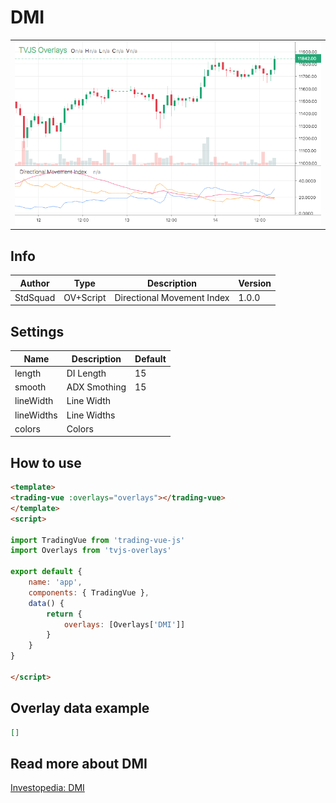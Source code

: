 
# DMI

<table><tr><td>
  <img width="800" heigth="480" src="screen.png" alt="screen">
</td></tr></table>

## Info

| Author | Type | Description | Version |
| ------ | ---- | ----------- | ------- |
| StdSquad | OV+Script | Directional Movement Index | 1.0.0 |


## Settings

| Name | Description | Default |
| ---- | ----------- | ------- |
| length | DI Length | 15 |
| smooth | ADX Smothing | 15 |
| lineWidth | Line Width |  |
| lineWidths | Line Widths |  |
| colors | Colors |  |

## How to use

```html
<template>
<trading-vue :overlays="overlays"></trading-vue>
</template>
<script>

import TradingVue from 'trading-vue-js'
import Overlays from 'tvjs-overlays'

export default {
    name: 'app',
    components: { TradingVue },
    data() {
        return {
            overlays: [Overlays['DMI']]
        }
    }
}

</script>

```

## Overlay data example

```json
[]
```

## Read more about DMI

[Investopedia: DMI](https://www.investopedia.com/search?q=DMI)

